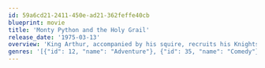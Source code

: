 ```yaml
---
id: 59a6cd21-2411-450e-ad21-362feffe40cb
blueprint: movie
title: 'Monty Python and the Holy Grail'
release_date: '1975-03-13'
overview: 'King Arthur, accompanied by his squire, recruits his Knights of the Round Table, including Sir Bedevere the Wise, Sir Lancelot the Brave, Sir Robin the Not-Quite-So-Brave-As-Sir-Lancelot and Sir Galahad the Pure. On the way, Arthur battles the Black Knight who, despite having had all his limbs chopped off, insists he can still fight. They reach Camelot, but Arthur decides not  to enter, as "it is a silly place".'
genres: '[{"id": 12, "name": "Adventure"}, {"id": 35, "name": "Comedy"}, {"id": 14, "name": "Fantasy"}]'
---
```

